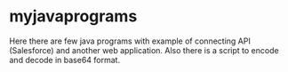 # myjavaprograms

Here there are few java programs with example of connecting API (Salesforce) and another web application.
Also there is a script to encode and decode in base64 format.
